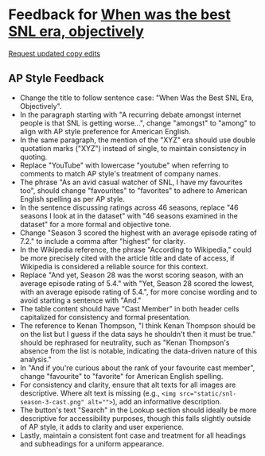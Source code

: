 # Feedback for [When was the best SNL era, objectively](https://dlaiu.github.io/snl-dream-team/)

[Request updated copy edits](https://github.com/jsoma/data-studio-projects-2024/issues/new/choose)

## AP Style Feedback

- Change the title to follow sentence case: "When Was the Best SNL Era, Objectively".
- In the paragraph starting with "A recurring debate amongst internet people is that SNL is getting worse...", change "amongst" to "among" to align with AP style preference for American English.
- In the same paragraph, the mention of the "XYZ" era should use double quotation marks ("XYZ") instead of single, to maintain consistency in quoting.
- Replace "YouTube" with lowercase "youtube" when referring to comments to match AP style's treatment of company names.
- The phrase "As an avid casual watcher of SNL, I have my favourites too", should change "favourites" to "favorites" to adhere to American English spelling as per AP style.
- In the sentence discussing ratings across 46 seasons, replace "46 seasons I look at in the dataset" with "46 seasons examined in the dataset" for a more formal and objective tone.
- Change "Season 3 scored the highest with an average episode rating of 7.2." to include a comma after "highest" for clarity.
- In the Wikipedia reference, the phrase "According to Wikipedia," could be more precisely cited with the article title and date of access, if Wikipedia is considered a reliable source for this context.
- Replace "And yet, Season 28 was the worst scoring season, with an average episode rating of 5.4." with "Yet, Season 28 scored the lowest, with an average episode rating of 5.4.", for more concise wording and to avoid starting a sentence with "And."
- The table content should have "Cast Member" in both header cells capitalized for consistency and formal presentation.
- The reference to Kenan Thompson, "I think Kenan Thompson should be on the list but I guess if the data says he shouldn't then it must be true." should be rephrased for neutrality, such as "Kenan Thompson's absence from the list is notable, indicating the data-driven nature of this analysis."
- In "And if you're curious about the rank of your favourite cast member", change "favourite" to "favorite" for American English spelling.
- For consistency and clarity, ensure that alt texts for all images are descriptive. Where alt text is missing (e.g., `<img src="static/snl-season-3-cast.png" alt="">`), add an informative description.
- The button's text "Search" in the Lookup section should ideally be more descriptive for accessibility purposes, though this falls slightly outside of AP style, it adds to clarity and user experience.
- Lastly, maintain a consistent font case and treatment for all headings and subheadings for a uniform appearance.